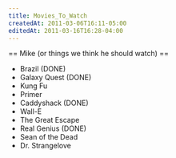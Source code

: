 ```yaml
---
title: Movies_To_Watch
createdAt: 2011-03-06T16:11-05:00
editedAt: 2011-03-16T16:28-04:00
---
```


== Mike (or things we think he should watch) ==
* Brazil (DONE)
* Galaxy Quest (DONE)
* Kung Fu
* Primer
* Caddyshack (DONE)
* Wall-E
* The Great Escape
* Real Genius (DONE)
* Sean of the Dead
* Dr. Strangelove


